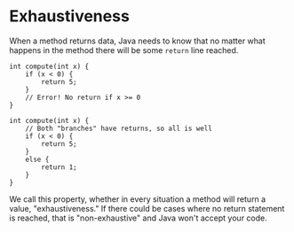 # Exhaustiveness


When a method returns data, Java needs to know that no matter what happens
in the method there will be some `return` line reached.


```java,no_run,does_not_compile
int compute(int x) {
    if (x < 0) {
        return 5;
    }
    // Error! No return if x >= 0
}
```

```java,no_run
int compute(int x) {
    // Both "branches" have returns, so all is well
    if (x < 0) {
        return 5;
    }
    else {
        return 1;
    }
}
```

We call this property, whether in every situation a method will return a value, "exhaustiveness."
If there could be cases where no return statement is reached, that is "non-exhaustive" and Java
won't accept your code.
